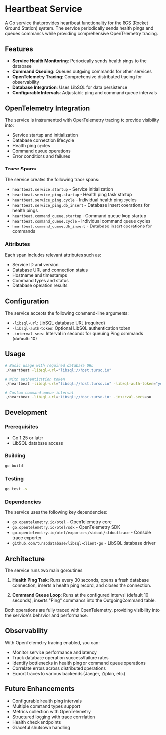 # Heartbeat Service

A Go service that provides heartbeat functionality for the RGS (Rocket Ground Station) system. The service periodically sends health pings and queues commands while providing comprehensive OpenTelemetry tracing.

## Features

- **Service Health Monitoring**: Periodically sends health pings to the database
- **Command Queuing**: Queues outgoing commands for other services
- **OpenTelemetry Tracing**: Comprehensive distributed tracing for observability
- **Database Integration**: Uses LibSQL for data persistence
- **Configurable Intervals**: Adjustable ping and command queue intervals

## OpenTelemetry Integration

The service is instrumented with OpenTelemetry tracing to provide visibility into:

- Service startup and initialization
- Database connection lifecycle
- Health ping cycles
- Command queue operations
- Error conditions and failures

### Trace Spans

The service creates the following trace spans:

- `heartbeat.service.startup` - Service initialization
- `heartbeat.service_ping.startup` - Health ping task startup
- `heartbeat.service_ping.cycle` - Individual health ping cycles
- `heartbeat.service_ping.db_insert` - Database insert operations for health pings
- `heartbeat.command_queue.startup` - Command queue loop startup
- `heartbeat.command_queue.cycle` - Individual command queue cycles
- `heartbeat.command_queue.db_insert` - Database insert operations for commands

### Attributes

Each span includes relevant attributes such as:
- Service ID and version
- Database URL and connection status
- Hostname and timestamps
- Command types and status
- Database operation results

## Configuration

The service accepts the following command-line arguments:

- `-libsql-url`: LibSQL database URL (required)
- `-libsql-auth-token`: Optional LibSQL authentication token
- `-interval-secs`: Interval in seconds for queuing Ping commands (default: 10)

## Usage

```bash
# Basic usage with required database URL
./heartbeat -libsql-url="libsql://host.turso.io"

# With authentication token
./heartbeat -libsql-url="libsql://host.turso.io" -libsql-auth-token="your-token"

# Custom command queue interval
./heartbeat -libsql-url="libsql://host.turso.io" -interval-secs=30
```

## Development

### Prerequisites

- Go 1.25 or later
- LibSQL database access

### Building

```bash
go build
```

### Testing

```bash
go test -v
```

### Dependencies

The service uses the following key dependencies:

- `go.opentelemetry.io/otel` - OpenTelemetry core
- `go.opentelemetry.io/otel/sdk` - OpenTelemetry SDK
- `go.opentelemetry.io/otel/exporters/stdout/stdouttrace` - Console trace exporter
- `github.com/tursodatabase/libsql-client-go` - LibSQL database driver

## Architecture

The service runs two main goroutines:

1. **Health Ping Task**: Runs every 30 seconds, opens a fresh database connection, inserts a health ping record, and closes the connection.

2. **Command Queue Loop**: Runs at the configured interval (default 10 seconds), inserts "Ping" commands into the OutgoingCommand table.

Both operations are fully traced with OpenTelemetry, providing visibility into the service's behavior and performance.

## Observability

With OpenTelemetry tracing enabled, you can:

- Monitor service performance and latency
- Track database operation success/failure rates
- Identify bottlenecks in health ping or command queue operations
- Correlate errors across distributed operations
- Export traces to various backends (Jaeger, Zipkin, etc.)

## Future Enhancements

- Configurable health ping intervals
- Multiple command types support
- Metrics collection with OpenTelemetry
- Structured logging with trace correlation
- Health check endpoints
- Graceful shutdown handling
